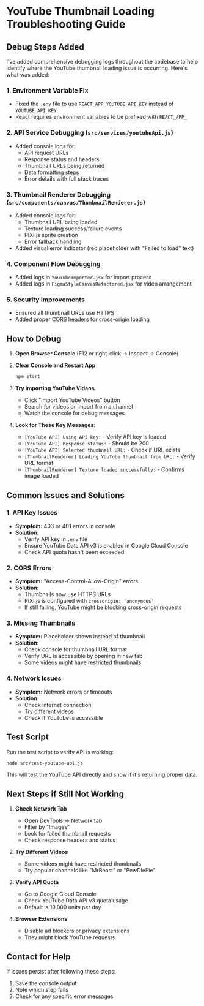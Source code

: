 # YouTube Thumbnail Loading Troubleshooting Guide

## Debug Steps Added

I've added comprehensive debugging logs throughout the codebase to help identify where the YouTube thumbnail loading issue is occurring. Here's what was added:

### 1. **Environment Variable Fix**
- Fixed the `.env` file to use `REACT_APP_YOUTUBE_API_KEY` instead of `YOUTUBE_API_KEY`
- React requires environment variables to be prefixed with `REACT_APP_`

### 2. **API Service Debugging** (`src/services/youtubeApi.js`)
- Added console logs for:
  - API request URLs
  - Response status and headers
  - Thumbnail URLs being returned
  - Data formatting steps
  - Error details with full stack traces

### 3. **Thumbnail Renderer Debugging** (`src/components/canvas/ThumbnailRenderer.js`)
- Added console logs for:
  - Thumbnail URL being loaded
  - Texture loading success/failure events
  - PIXI.js sprite creation
  - Error fallback handling
- Added visual error indicator (red placeholder with "Failed to load" text)

### 4. **Component Flow Debugging**
- Added logs in `YouTubeImporter.jsx` for import process
- Added logs in `FigmaStyleCanvasRefactored.jsx` for video arrangement

### 5. **Security Improvements**
- Ensured all thumbnail URLs use HTTPS
- Added proper CORS headers for cross-origin loading

## How to Debug

1. **Open Browser Console** (F12 or right-click → Inspect → Console)

2. **Clear Console and Restart App**
   ```bash
   npm start
   ```

3. **Try Importing YouTube Videos**
   - Click "Import YouTube Videos" button
   - Search for videos or import from a channel
   - Watch the console for debug messages

4. **Look for These Key Messages:**
   - `[YouTube API] Using API key:` - Verify API key is loaded
   - `[YouTube API] Response status:` - Should be 200
   - `[YouTube API] Selected thumbnail URL:` - Check if URL exists
   - `[ThumbnailRenderer] Loading YouTube thumbnail from URL:` - Verify URL format
   - `[ThumbnailRenderer] Texture loaded successfully:` - Confirms image loaded

## Common Issues and Solutions

### 1. **API Key Issues**
- **Symptom:** 403 or 401 errors in console
- **Solution:** 
  - Verify API key in `.env` file
  - Ensure YouTube Data API v3 is enabled in Google Cloud Console
  - Check API quota hasn't been exceeded

### 2. **CORS Errors**
- **Symptom:** "Access-Control-Allow-Origin" errors
- **Solution:** 
  - Thumbnails now use HTTPS URLs
  - PIXI.js is configured with `crossorigin: 'anonymous'`
  - If still failing, YouTube might be blocking cross-origin requests

### 3. **Missing Thumbnails**
- **Symptom:** Placeholder shown instead of thumbnail
- **Solution:**
  - Check console for thumbnail URL format
  - Verify URL is accessible by opening in new tab
  - Some videos might have restricted thumbnails

### 4. **Network Issues**
- **Symptom:** Network errors or timeouts
- **Solution:**
  - Check internet connection
  - Try different videos
  - Check if YouTube is accessible

## Test Script

Run the test script to verify API is working:
```bash
node src/test-youtube-api.js
```

This will test the YouTube API directly and show if it's returning proper data.

## Next Steps if Still Not Working

1. **Check Network Tab**
   - Open DevTools → Network tab
   - Filter by "Images"
   - Look for failed thumbnail requests
   - Check response headers and status

2. **Try Different Videos**
   - Some videos might have restricted thumbnails
   - Try popular channels like "MrBeast" or "PewDiePie"

3. **Verify API Quota**
   - Go to Google Cloud Console
   - Check YouTube Data API v3 quota usage
   - Default is 10,000 units per day

4. **Browser Extensions**
   - Disable ad blockers or privacy extensions
   - They might block YouTube requests

## Contact for Help

If issues persist after following these steps:
1. Save the console output
2. Note which step fails
3. Check for any specific error messages